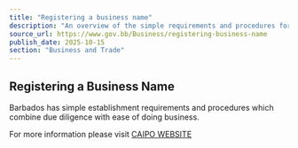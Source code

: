 ```yaml
---
title: "Registering a business name"
description: "An overview of the simple requirements and procedures for registering a business name in Barbados, with a link to the CAIPO website for more information."
source_url: https://www.gov.bb/Business/registering-business-name
publish_date: 2025-10-15
section: "Business and Trade"
---
```


## Registering a Business Name

Barbados has simple establishment requirements and procedures which combine due diligence with ease of doing business.

For more information please visit [CAIPO WEBSITE](https://caipo.gov.bb/)
```